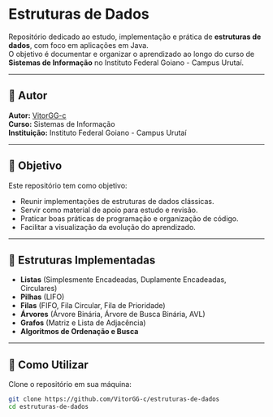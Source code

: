 # Estruturas de Dados

Repositório dedicado ao estudo, implementação e prática de **estruturas de dados**, com foco em aplicações em Java.  
O objetivo é documentar e organizar o aprendizado ao longo do curso de **Sistemas de Informação** no Instituto Federal Goiano - Campus Urutaí.

---

## 👤 Autor
**Autor:** [VitorGG-c](https://github.com/VitorGG-c)  
**Curso:** Sistemas de Informação  
**Instituição:** Instituto Federal Goiano - Campus Urutaí  

---

## 🎯 Objetivo
Este repositório tem como objetivo:
- Reunir implementações de estruturas de dados clássicas.
- Servir como material de apoio para estudo e revisão.
- Praticar boas práticas de programação e organização de código.
- Facilitar a visualização da evolução do aprendizado.

---

## 📂 Estruturas Implementadas
- **Listas** (Simplesmente Encadeadas, Duplamente Encadeadas, Circulares)
- **Pilhas** (LIFO)
- **Filas** (FIFO, Fila Circular, Fila de Prioridade)
- **Árvores** (Árvore Binária, Árvore de Busca Binária, AVL)
- **Grafos** (Matriz e Lista de Adjacência)
- **Algoritmos de Ordenação e Busca**

---

## 🚀 Como Utilizar
Clone o repositório em sua máquina:
```bash
git clone https://github.com/VitorGG-c/estruturas-de-dados
cd estruturas-de-dados
